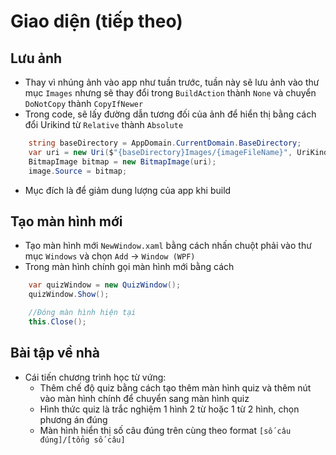 # Giao diện (tiếp theo)

## Lưu ảnh

- Thay vì nhúng ảnh vào app như tuần trước, tuần này sẽ lưu ảnh vào thư mục `Images` nhưng sẽ thay đổi trong `BuildAction` thành `None` và chuyển `DoNotCopy` thành `CopyIfNewer`
- Trong code, sẽ lấy đường dẫn tương đối của ảnh để hiển thị bằng cách đổi Urikind từ `Relative` thành `Absolute`

```cs
    string baseDirectory = AppDomain.CurrentDomain.BaseDirectory;
    var uri = new Uri($"{baseDirectory}Images/{imageFileName}", UriKind.Absolute);
    BitmapImage bitmap = new BitmapImage(uri);
    image.Source = bitmap;
```
- Mục đích là để giảm dung lượng của app khi build

## Tạo màn hình mới
- Tạo màn hình mới `NewWindow.xaml` bằng cách nhấn chuột phải vào thư mục `Windows` và chọn `Add` &rarr; `Window (WPF)`
- Trong màn hình chính gọi màn hình mới bằng cách

```cs
    var quizWindow = new QuizWindow();
    quizWindow.Show();

    //Đóng màn hình hiện tại
    this.Close();
```

## Bài tập về nhà
- Cái tiến chương trình học từ vứng: 
    - Thêm chế độ quiz bằng cách tạo thêm màn hình quiz và thêm nút vào màn hình chính để chuyển sang màn hình quiz 
    - Hình thức quiz là trắc nghiệm 1 hình 2 từ hoặc 1 từ 2 hình, chọn phương án đúng 
    - Màn hình hiển thị số câu đúng trên cùng theo format `[số câu đúng]/[tổng số câu]`
